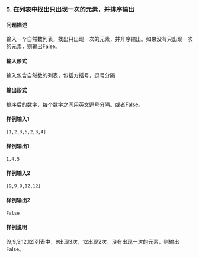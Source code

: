### 5. 在列表中找出只出现一次的元素，并排序输出

#### 问题描述

输入一个自然数列表，找出只出现一次的元素，并升序输出。如果没有只出现一次的元素，则输出False。

#### 输入形式

输入包含自然数的列表，包括方括号，逗号分隔

#### 输出形式

排序后的数字，每个数字之间用英文逗号分隔。或者False。

#### 样例输入1

```bash
[1,2,3,5,2,3,4]
```

#### 样例输出1

```bash
1,4,5
```

#### 样例输入2

```bash
[9,9,9,12,12]
```

#### 样例输出2

```bash
False
```

#### 样例说明

[9,9,9,12,12]列表中，9出现3次，12出现2次，没有出现一次的元素，则输出False。
